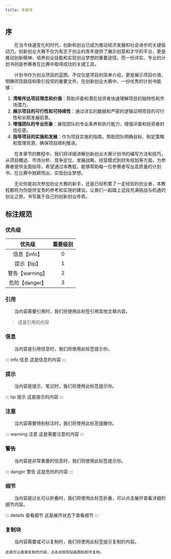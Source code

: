 ```yaml
---
title: 本章序
---
```

## 序

&emsp;&emsp;在当今快速变化的时代，创新和创业已成为推动经济发展和社会进步的关键驱动力。创新创业大赛不仅为有志于创业的青年提供了展示创意和才华的平台，更是推动创新精神、培养创业技能和实现创业梦想的重要途径。而一份详实、专业的计划书则是参赛者在比赛中取得成功的关键工具。

&emsp;&emsp;计划书作为创业项目的蓝图，不仅仅是项目的简单介绍，更是展示项目价值、明确项目路径和吸引投资的重要文件。在创新创业大赛中，一份优秀的计划书能够：

1. **清晰传达项目理念和价值**：帮助评委和潜在投资者快速理解项目的独特性和市场潜力。
2. **展示项目的可行性和可持续性**：通过详实的数据和严密的逻辑证明项目的可行性和长期发展前景。
3. **增强团队的专业形象**：展现团队的专业素养和执行能力，增强评委和投资者的信任感。
4. **指导项目的实施和发展**：作为项目实施的指南，帮助团队明确目标、制定策略和管理资源，确保项目顺利推进。

&emsp;&emsp;在本章节的教程中，我们将详细讲解创新创业大赛计划书的编写方法和技巧，从项目概述、市场分析、竞争定位、发展战略、经营模式到财务规划等方面，为参赛者提供全面指导。希望通过本教程，能够帮助每一位参赛者写出高质量的计划书，在比赛中脱颖而出，实现创业梦想。

&emsp;&emsp;无论你是初次参加创业大赛的新手，还是已经积累了一定经验的创业者，本教程都将为你提供宝贵的参考和实用的建议。让我们一起踏上这段充满挑战与机遇的创业之旅，书写属于自己的创新创业传奇。

## 标注规范

### 优先级

|     优先级      | 重要级别 |
| :-------------: | :--: |
|  信息【info】   |  0   |
|   提示【tip】   |  1   |
| 警告【warning】 |  2   |
| 危险【danger】  |  3   |

### 引用

&emsp;&emsp;当内容需要引用时，我们将使用此标签引用其他文章内容。

> 这是引用的内容

### 信息

&emsp;&emsp;当内容是引用信息时，我们将使用此标签提示你。

::: info 信息
这是信息的内容
:::

### 提示

&emsp;&emsp;当内容是提示、笔记时，我们将使用此标签提示你。

::: tip 提示
这是提示的内容
:::

### 注意

&emsp;&emsp;当内容需要特别标注时，我们将使用此标签提醒你。

::: warning 注意
这是需要注意的内容
:::

### 警告

&emsp;&emsp;当内容是非常重要的信息时，我们将使用此标签提示你。

::: danger 警告
这是危险的内容
:::

### 细节

&emsp;&emsp;当内容是过长可以折叠时，我们将使用此标签折叠，可以点击展开查看详细的细节内容。

::: details 查看细节
这是展开状态下查看细节
:::

### 复制块

&emsp;&emsp;当内容需要或可以复制时，我们将使用此标签提示复制的内容。

```
这是可以直接复制的内容，点击右侧剪贴板图标即可复制。
```
